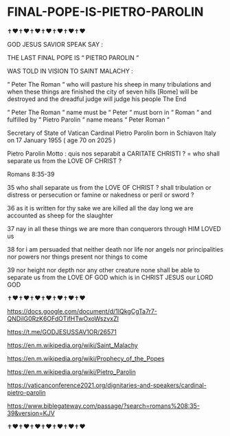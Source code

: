 # FINAL-POPE-IS-PIETRO-PAROLIN

✝️❤️✝️❤️✝️❤️✝️❤️✝️❤️✝️❤️✝️❤️

GOD JESUS SAVIOR SPEAK SAY :

THE LAST FINAL POPE IS “ PIETRO PAROLIN “

WAS TOLD IN VISION TO SAINT MALACHY :

“ Peter The Roman “ who will pasture his sheep in many tribulations and when these things are finished the city of seven hills [Rome] will be destroyed and the dreadful judge will judge his people The End

“ Peter The Roman “ name must be “ Peter “ must born in “ Roman “ and fulfilled by “ Pietro Parolin “ name means “ Peter Roman “

Secretary of State of Vatican Cardinal Pietro Parolin born in Schiavon Italy on 17 January 1955 ( age 70 on 2025 )

Pietro Parolin Motto : quis nos separabit a CARITATE CHRISTI ? = who shall separate us from the LOVE OF CHRIST ?

Romans 8:35-39

35 who shall separate us from the LOVE OF CHRIST ? shall tribulation or distress or persecution or famine or nakedness or peril or sword ?

36 as it is written for thy sake we are killed all the day long we are accounted as sheep for the slaughter

37 nay in all these things we are more than conquerors through HIM LOVED us

38 for i am persuaded that neither death nor life nor angels nor principalities nor powers nor things present nor things to come

39 nor height nor depth nor any other creature none shall be able to separate us from the LOVE OF GOD which is in CHRIST JESUS our LORD GOD

✝️❤️✝️❤️✝️❤️✝️❤️✝️❤️✝️❤️✝️❤️

https://docs.google.com/document/d/1IQkgCgTa7r7-QNDiIG0RzK6OFdOTifHTwOxoWszvxZI

https://t.me/GODJESUSSAV1OR/26571

https://en.m.wikipedia.org/wiki/Saint_Malachy

https://en.m.wikipedia.org/wiki/Prophecy_of_the_Popes

https://en.m.wikipedia.org/wiki/Pietro_Parolin

https://vaticanconference2021.org/dignitaries-and-speakers/cardinal-pietro-parolin

https://www.biblegateway.com/passage/?search=romans%208:35-39&version=KJV

✝️❤️✝️❤️✝️❤️✝️❤️✝️❤️✝️❤️✝️❤️
